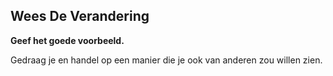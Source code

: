 ## Wees De Verandering

<summary>
<strong>Geef het goede voorbeeld.</strong>
</summary>

Gedraag je en handel op een manier die je ook van anderen zou willen zien.
